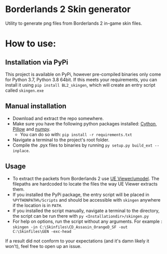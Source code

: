 # Borderlands 2 Skin generator
Utility to generate png files from Borderlands 2 in-game skin files.

# How to use:
## Installation via PyPi
This project is available on PyPi, however pre-compiled binaries only come for Python 3.7, Python 3.8 64bit.
If this meets your requirements, you can install it using `pip install BL2_skingen`, which will create an entry script called `skingen.exe`

## Manual installation
 * Download and extract the repo somewhere.
 * Make sure you have the following python packages installed: [Cython](https://pypi.org/project/Cython/), [Pillow](https://pypi.org/project/Pillow/) and [numpy](https://pypi.org/project/numpy/).
   * You can do so with: `pip install -r requirements.txt`
 * Navigate a terminal to the project's root folder.
 * Compile the .pyx files to binaries by running `py setup.py build_ext --inplace`.
## Usage
 * To extract the packets from Borderlands 2 use [UE Viewer/umodel](https://www.gildor.org/en/projects/umodel). The filepaths are hardcoded to locate the files the way UE Viewer extracts them.
  * If you installed the PyPi package, the entry script will be placed in `%PYTHONPATH%/Scripts` and should be accessible with `skingen` anywhere if the location is in `PATH`.
  * If you installed the script manually, navigate a terminal to the directory, the script can be run there with `py <Installationdir>/skingen.py`
 * For help on options, run the script without any arguments.
 For example : `skingen -in C:\Skinfiles\CD_Assasin_OrangeD_SF -out C:\Skinfiles\GEN -exc-head`

If a result did not conform to your expectations (and it's damn likely it won't), feel free to open up an issue.
